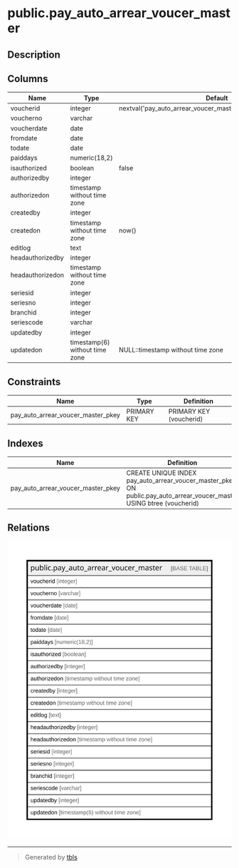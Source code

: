 # public.pay_auto_arrear_voucer_master

## Description

## Columns

| Name | Type | Default | Nullable | Children | Parents | Comment |
| ---- | ---- | ------- | -------- | -------- | ------- | ------- |
| voucherid | integer | nextval('pay_auto_arrear_voucer_master_voucherid_seq'::regclass) | false |  |  |  |
| voucherno | varchar |  | false |  |  |  |
| voucherdate | date |  | false |  |  |  |
| fromdate | date |  | false |  |  |  |
| todate | date |  | false |  |  |  |
| paiddays | numeric(18,2) |  | true |  |  |  |
| isauthorized | boolean | false | false |  |  |  |
| authorizedby | integer |  | true |  |  |  |
| authorizedon | timestamp without time zone |  | true |  |  |  |
| createdby | integer |  | true |  |  |  |
| createdon | timestamp without time zone | now() | true |  |  |  |
| editlog | text |  | true |  |  |  |
| headauthorizedby | integer |  | true |  |  |  |
| headauthorizedon | timestamp without time zone |  | true |  |  |  |
| seriesid | integer |  | true |  |  |  |
| seriesno | integer |  | true |  |  |  |
| branchid | integer |  | true |  |  |  |
| seriescode | varchar |  | true |  |  |  |
| updatedby | integer |  | true |  |  |  |
| updatedon | timestamp(6) without time zone | NULL::timestamp without time zone | true |  |  |  |

## Constraints

| Name | Type | Definition |
| ---- | ---- | ---------- |
| pay_auto_arrear_voucer_master_pkey | PRIMARY KEY | PRIMARY KEY (voucherid) |

## Indexes

| Name | Definition |
| ---- | ---------- |
| pay_auto_arrear_voucer_master_pkey | CREATE UNIQUE INDEX pay_auto_arrear_voucer_master_pkey ON public.pay_auto_arrear_voucer_master USING btree (voucherid) |

## Relations

![er](public.pay_auto_arrear_voucer_master.svg)

---

> Generated by [tbls](https://github.com/k1LoW/tbls)
